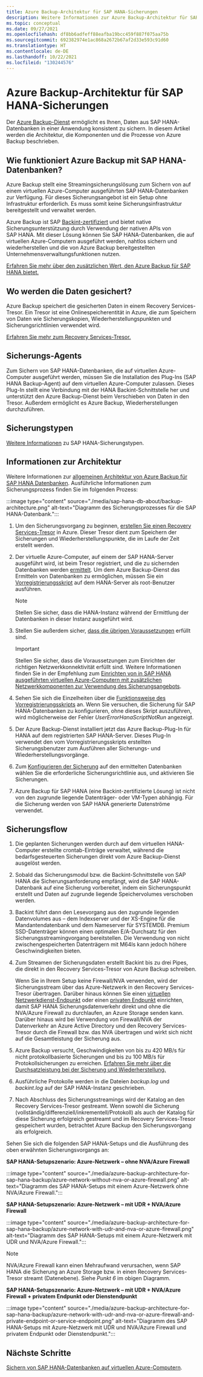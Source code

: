 ```yaml
---
title: Azure Backup-Architektur für SAP HANA-Sicherungen
description: Weitere Informationen zur Azure Backup-Architektur für SAP HANA-Sicherungen.
ms.topic: conceptual
ms.date: 09/27/2021
ms.openlocfilehash: df8bb6adfeff88eafba19bcc459f887f075aa75b
ms.sourcegitcommit: 692382974e1ac868a2672b67af2d33e593c91d60
ms.translationtype: HT
ms.contentlocale: de-DE
ms.lasthandoff: 10/22/2021
ms.locfileid: "130244576"
---
```

# <a name="azure-backup-architecture-for-sap-hana-backup"></a>Azure Backup-Architektur für SAP HANA-Sicherungen

Der [Azure Backup-Dienst](./backup-overview.md) ermöglicht es Ihnen, Daten aus SAP HANA-Datenbanken in einer Anwendung konsistent zu sichern. In diesem Artikel werden die Architektur, die Komponenten und die Prozesse von Azure Backup beschrieben.

## <a name="how-does-azure-backup-work-with-sap-hana-databases"></a>Wie funktioniert Azure Backup mit SAP HANA-Datenbanken?

Azure Backup stellt eine Streamingsicherungslösung zum Sichern von auf einem virtuellen Azure-Computer ausgeführten SAP HANA-Datenbanken zur Verfügung. Für dieses Sicherungsangebot ist ein Setup ohne Infrastruktur erforderlich. Es muss somit keine Sicherungsinfrastruktur bereitgestellt und verwaltet werden.

Azure Backup ist SAP [Backint-zertifiziert](https://www.sap.com/dmc/exp/2013_09_adpd/enEN/#/d/solutions?id=8f3fd455-a2d7-4086-aa28-51d8870acaa5) und bietet native Sicherungsunterstützung durch Verwendung der nativen APIs von SAP HANA. Mit dieser Lösung können Sie SAP HANA-Datenbanken, die auf virtuellen Azure-Computern ausgeführt werden, nahtlos sichern und wiederherstellen und die von Azure Backup bereitgestellten Unternehmensverwaltungsfunktionen nutzen.

[Erfahren Sie mehr über den zusätzlichen Wert, den Azure Backup für SAP HANA bietet.](./sap-hana-db-about.md#added-value)

## <a name="where-is-the-data-backed-up"></a>Wo werden die Daten gesichert?

Azure Backup speichert die gesicherten Daten in einem Recovery Services-Tresor. Ein Tresor ist eine Onlinespeicherentität in Azure, die zum Speichern von Daten wie Sicherungskopien, Wiederherstellungspunkten und Sicherungsrichtlinien verwendet wird.

[Erfahren Sie mehr zum Recovery Services-Tresor.](./backup-azure-backup-faq.yml)

## <a name="backup-agents"></a>Sicherungs-Agents

Zum Sichern von SAP HANA-Datenbanken, die auf virtuellen Azure-Computer ausgeführt werden, müssen Sie die Installation des Plug-Ins (SAP HANA Backup-Agent) auf dem virtuellen Azure-Computer zulassen. Dieses Plug-In stellt eine Verbindung mit der HANA Backint-Schnittstelle her und unterstützt den Azure Backup-Dienst beim Verschieben von Daten in den Tresor. Außerdem ermöglicht es Azure Backup, Wiederherstellungen durchzuführen.

## <a name="backup-types"></a>Sicherungstypen

[Weitere Informationen](./backup-architecture.md#sap-hana-backup-types) zu SAP HANA-Sicherungstypen.

## <a name="about-architecture"></a>Informationen zur Architektur

Weitere Informationen zur [allgemeinen Architektur von Azure Backup für SAP HANA Datenbanken](./sap-hana-db-about.md#backup-architecture). Ausführliche Informationen zum Sicherungsprozess finden Sie im folgenden Prozess:

:::image type="content" source="./media/sap-hana-db-about/backup-architecture.png" alt-text="Diagramm des Sicherungsprozesses für die SAP HANA-Datenbank.":::

1. Um den Sicherungsvorgang zu beginnen, [erstellen Sie einen Recovery Services-Tresor](./tutorial-backup-sap-hana-db.md#create-a-recovery-services-vault) in Azure. Dieser Tresor dient zum Speichern der Sicherungen und Wiederherstellungspunkte, die im Laufe der Zeit erstellt werden.

1. Der virtuelle Azure-Computer, auf einem der SAP HANA-Server ausgeführt wird, ist beim Tresor registriert, und die zu sichernden Datenbanken werden [ermittelt](./tutorial-backup-sap-hana-db.md#discover-the-databases). Um dem Azure Backup-Dienst das Ermitteln von Datenbanken zu ermöglichen, müssen Sie ein [Vorregistrierungsskript](https://go.microsoft.com/fwlink/?linkid=2173610) auf dem HANA-Server als root-Benutzer ausführen. 
   >[!Note]
   >Stellen Sie sicher, dass die HANA-Instanz während der Ermittlung der Datenbanken in dieser Instanz ausgeführt wird.

1. Stellen Sie außerdem sicher, [dass die übrigen Voraussetzungen](./tutorial-backup-sap-hana-db.md#prerequisites) erfüllt sind.

   >[!Important]
   >Stellen Sie sicher, dass die Voraussetzungen zum Einrichten der richtigen Netzwerkkonnektivität erfüllt sind. Weitere Informationen finden Sie in der Empfehlung zum [Einrichten von in SAP HANA ausgeführten virtuellen Azure-Computern mit zusätzlichen Netzwerkkomponenten zur Verwendung des Sicherungsangebots](./tutorial-backup-sap-hana-db.md#set-up-network-connectivity).

1. Sehen Sie sich die Einzelheiten über die [Funktionsweise des Vorregistrierungsskripts](./tutorial-backup-sap-hana-db.md#what-the-pre-registration-script-does) an. Wenn Sie versuchen, die Sicherung für SAP HANA-Datenbanken zu konfigurieren, ohne dieses Skript auszuführen, wird möglicherweise der Fehler _UserErrorHanaScriptNotRun_ angezeigt.

1. Der Azure Backup-Dienst installiert jetzt das Azure Backup-Plug-In für HANA auf dem registrierten SAP HANA-Server. Dieses Plug-In verwendet den vom Vorregistrierungsskripts erstellten Sicherungsbenutzer zum Ausführen aller Sicherungs- und Wiederherstellungsvorgänge.

1. Zum [Konfigurieren der Sicherung](./tutorial-backup-sap-hana-db.md#configure-backup) auf den ermittelten Datenbanken wählen Sie die erforderliche Sicherungsrichtlinie aus, und aktivieren Sie Sicherungen.

1. Azure Backup für SAP HANA (eine Backint-zertifizierte Lösung) ist nicht von den zugrunde liegende Datenträger- oder VM-Typen abhängig. Für die Sicherung werden von SAP HANA generierte Datenströme verwendet.

## <a name="backup-flow"></a>Sicherungsflow

1. Die geplanten Sicherungen werden durch auf dem virtuellen HANA-Computer erstellte crontab-Einträge verwaltet, während die bedarfsgesteuerten Sicherungen direkt vom Azure Backup-Dienst ausgelöst werden.

1. Sobald das Sicherungsmodul bzw. die Backint-Schnittstelle von SAP HANA die Sicherungsanforderung empfängt, wird die SAP HANA-Datenbank auf eine Sicherung vorbereitet, indem ein Sicherungspunkt erstellt und Daten auf zugrunde liegende Speichervolumes verschoben werden.

1. Backint führt dann den Lesevorgang aus den zugrunde liegenden Datenvolumes aus – dem Indexserver und der XS-Engine für die Mandantendatenbank und dem Nameserver für SYSTEMDB. Premium SSD-Datenträger können einen optimalen E/A-Durchsatz für den Sicherungsstreamingvorgang bereitstellen. Die Verwendung von nicht zwischengespeicherten Datenträgern mit M64Is kann jedoch höhere Geschwindigkeiten bieten.

1. Zum Streamen der Sicherungsdaten erstellt Backint bis zu drei Pipes, die direkt in den Recovery Services-Tresor von Azure Backup schreiben.

   Wenn Sie in Ihrem Setup keine Firewall/NVA verwenden, wird der Sicherungsstream über das Azure-Netzwerk in den Recovery Services-Tresor übertragen. Darüber hinaus können Sie einen [virtuellen Netzwerkdienst-Endpunkt](../virtual-network/virtual-network-service-endpoints-overview.md) oder einen [privaten Endpunkt](../private-link/private-endpoint-overview.md) einrichten, damit SAP HANA Sicherungsdatenverkehr direkt und ohne die NVA/Azure Firewall zu durchlaufen, an Azure Storage senden kann. Darüber hinaus wird bei Verwendung von Firewall/NVA der Datenverkehr an Azure Active Directory und den Recovery Services-Tresor durch die Firewall bzw. das NVA übertragen und wirkt sich nicht auf die Gesamtleistung der Sicherung aus. 

1. Azure Backup versucht, Geschwindigkeiten von bis zu 420 MB/s für nicht protokollbasierte Sicherungen und bis zu 100 MB/s für Protokollsicherungen zu erreichen. [Erfahren Sie mehr über die Durchsatzleistung bei der Sicherung und Wiederherstellung.](./tutorial-backup-sap-hana-db.md#understanding-backup-and-restore-throughput-performance)

1. Ausführliche Protokolle werden in die Dateien _backup.log_ und _backint.log_ auf der SAP HANA-Instanz geschrieben.

1. Nach Abschluss des Sicherungsstreamings wird der Katalog an den Recovery Services-Tresor gestreamt. Wenn sowohl die Sicherung (vollständig/differenziell/inkrementell/Protokoll) als auch der Katalog für diese Sicherung erfolgreich gestreamt und im Recovery Services-Tresor gespeichert wurden, betrachtet Azure Backup den Sicherungsvorgang als erfolgreich.

Sehen Sie sich die folgenden SAP HANA-Setups und die Ausführung des oben erwähnten Sicherungsvorgangs an:

**SAP HANA-Setupszenario: Azure-Netzwerk – ohne NVA/Azure Firewall**

:::image type="content" source="./media/azure-backup-architecture-for-sap-hana-backup/azure-network-without-nva-or-azure-firewall.png" alt-text="Diagramm des SAP HANA-Setups mit einem Azure-Netzwerk ohne NVA/Azure Firewall.":::

**SAP HANA-Setupszenario: Azure-Netzwerk – mit UDR + NVA/Azure Firewall**

:::image type="content" source="./media/azure-backup-architecture-for-sap-hana-backup/azure-network-with-udr-and-nva-or-azure-firewall.png" alt-text="Diagramm des SAP HANA-Setups mit einem Azure-Netzwerk mit UDR und NVA/Azure Firewall.":::

>[!Note]
>NVA/Azure Firewall kann einen Mehraufwand verursachen, wenn SAP HANA die Sicherung an Azure Storage bzw. in einen Recovery Services-Tresor streamt (Datenebene). Siehe _Punkt 6_ im obigen Diagramm.

**SAP HANA-Setupszenario: Azure-Netzwerk – mit UDR + NVA/Azure Firewall + privatem Endpunkt oder Dienstendpunkt**

:::image type="content" source="./media/azure-backup-architecture-for-sap-hana-backup/azure-network-with-udr-and-nva-or-azure-firewall-and-private-endpoint-or-service-endpoint.png" alt-text="Diagramm des SAP HANA-Setups mit Azure-Netzwerk mit UDR und NVA/Azure Firewall und privatem Endpunkt oder Dienstendpunkt.":::

## <a name="next-steps"></a>Nächste Schritte

[Sichern von SAP HANA-Datenbanken auf virtuellen Azure-Computern](./backup-azure-sap-hana-database.md).

